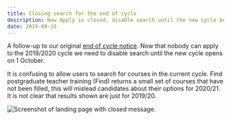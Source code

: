 ```yaml
---
title: Closing search for the end of cycle
description: Now Apply is closed, disable search until the new cycle begins
date: 2019-09-10
---
```


A follow-up to our original [end of cycle notice](/find-teacher-training/end-of-cycle-notice). Now that nobody can apply to the 2019/2020 cycle we need to disable search until the new cycle opens on 1 October.

It is confusing to allow users to search for courses in the current cycle. Find postgraduate teacher training (Find) returns a small set of courses that have not been filled, this will mislead candidates about their options for 2020/21. It is not clear that results shown are just for 2019/20.

![Screenshot of landing page with closed message.](course-search-disabled.png "Course search disabled page")
